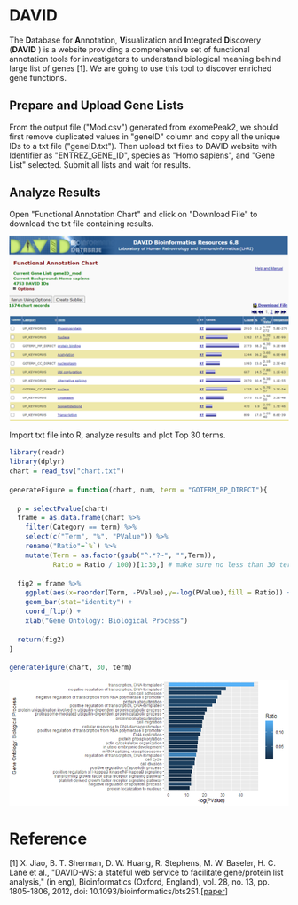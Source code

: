# DAVID

The **D**atabase for **A**nnotation, **V**isualization and **I**ntegrated **D**iscovery (**DAVID** ) is a website providing a comprehensive set of functional annotation tools for investigators to understand biological meaning behind large list of genes [1]. We are going to use this tool to discover enriched gene functions.



## Prepare and Upload Gene Lists 

From the output file ("Mod.csv") generated from exomePeak2, we should first remove duplicated values in "geneID" column and copy all the unique IDs to a txt file ("geneID.txt"). Then upload txt files to DAVID website with Identifier as "ENTREZ_GENE_ID", species as "Homo sapiens", and "Gene List" selected. Submit all lists and wait for results.



## Analyze Results

Open "Functional Annotation Chart" and click on "Download File" to download the txt file containing results. 

![streme_motif_finding](../assets/images/M3/david_chart.png)

Import txt file into R, analyze results and plot Top 30 terms.

```R
library(readr)
library(dplyr)
chart = read_tsv("chart.txt")

generateFigure = function(chart, num, term = "GOTERM_BP_DIRECT"){

  p = selectPvalue(chart)
  frame = as.data.frame(chart %>%
    filter(Category == term) %>%
    select(c("Term", "%", "PValue")) %>%
    rename("Ratio"=`%`) %>%
    mutate(Term = as.factor(gsub("^.*?~", "",Term)), 
           Ratio = Ratio / 100))[1:30,] # make sure no less than 30 terms in total
  
  fig2 = frame %>%
    ggplot(aes(x=reorder(Term, -PValue),y=-log(PValue),fill = Ratio)) +
    geom_bar(stat="identity") +
    coord_flip() + 
    xlab("Gene Ontology: Biological Process") 
    
  return(fig2)
}

generateFigure(chart, 30, term)
```



![GO_bar_plot](../assets/images/M3/GO_barplot_mod.png)

# Reference

[1] X. Jiao, B. T. Sherman, D. W. Huang, R. Stephens, M. W. Baseler, H. C. Lane et al., "DAVID-WS: a stateful web service to facilitate gene/protein list analysis," (in eng), Bioinformatics (Oxford, England), vol. 28, no. 13, pp. 1805-1806, 2012, doi: 10.1093/bioinformatics/bts251.[[paper](https://www.ncbi.nlm.nih.gov/pmc/articles/PMC3381967/?report=abstract)]
